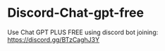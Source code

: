 # Discord-Chat-gpt-free
Use Chat GPT PLUS FREE using discord bot joining: https://discord.gg/BTzCaghJ3Y







   